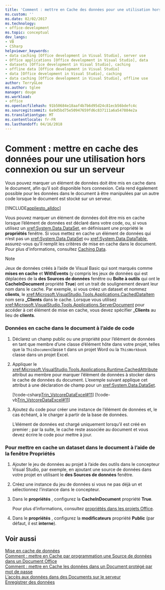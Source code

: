 ```yaml
---
title: 'Comment : mettre en Cache des données pour une utilisation hors connexion ou sur un serveur | Documents Microsoft'
ms.custom: ''
ms.date: 02/02/2017
ms.technology:
- office-development
ms.topic: conceptual
dev_langs:
- VB
- CSharp
helpviewer_keywords:
- data caching [Office development in Visual Studio], server use
- Office applications [Office development in Visual Studio], data
- datasets [Office development in Visual Studio], caching
- offline data [Office development in Visual Studio]
- data [Office development in Visual Studio], caching
- data caching [Office development in Visual Studio], offline use
author: TerryGLee
ms.author: tglee
manager: douge
ms.workload:
- office
ms.openlocfilehash: 91b50684e18aaf4b7b6d95d24c81ecb56bdefc4c
ms.sourcegitcommit: 6a9d5bd75e50947659fd6c837111a6a547884e2a
ms.translationtype: MT
ms.contentlocale: fr-FR
ms.lasthandoff: 04/16/2018
---
```

# <a name="how-to-cache-data-for-use-offline-or-on-a-server"></a>Comment : mettre en cache des données pour une utilisation hors connexion ou sur un serveur
  Vous pouvez marquer un élément de données doit être mis en cache dans le document, afin qu’il soit disponible hors connexion. Cela rend également possible pour les données dans le document à être manipulées par un autre code lorsque le document est stocké sur un serveur.  
  
 [!INCLUDE[appliesto_alldoc](../vsto/includes/appliesto-alldoc-md.md)]  
  
 Vous pouvez marquer un élément de données doit être mis en cache lorsque l’élément de données est déclaré dans votre code, ou, si vous utilisez un <xref:System.Data.DataSet>, en définissant une propriété le **propriétés** fenêtre. Si vous mettez en cache un élément de données qui n’est pas un <xref:System.Data.DataSet> ou <xref:System.Data.DataTable>, assurez-vous qu’il remplit les critères de mise en cache dans le document. Pour plus d'informations, consultez [Caching Data](../vsto/caching-data.md).  
  
> [!NOTE]  
>  Jeux de données créés à l’aide de Visual Basic qui sont marqués comme **mises en cache** et **WithEvents** (y compris les jeux de données qui est déplacées de la **des Sources de données** fenêtre ou **Boîte à outils** qui ont le **CacheInDocument** propriété **True**) ont un trait de soulignement devant leur nom dans le cache. Par exemple, si vous créez un dataset et nommez **clients**, le <xref:Microsoft.VisualStudio.Tools.Applications.CachedDataItem> nom sera **_Clients** dans le cache. Lorsque vous utilisez <xref:Microsoft.VisualStudio.Tools.Applications.ServerDocument> pour accéder à cet élément de mise en cache, vous devez spécifier **_Clients** au lieu de **clients**.  
  
### <a name="to-cache-data-in-the-document-using-code"></a>Données en cache dans le document à l’aide de code  
  
1.  Déclarez un champ public ou une propriété pour l’élément de données en tant que membre d’une classe d’élément hôte dans votre projet, telles que la `ThisDocumen`classe t dans un projet Word ou la `ThisWorkbook` classe dans un projet Excel.  
  
2.  Appliquer le <xref:Microsoft.VisualStudio.Tools.Applications.Runtime.CachedAttribute> attribut au membre pour marquer l’élément de données à stocker dans le cache de données du document. L’exemple suivant applique cet attribut à une déclaration de champ pour un <xref:System.Data.DataSet>.  
  
     [!code-csharp[Trin_VstcoreDataExcel#11](../vsto/codesnippet/CSharp/Trin_VstcoreDataExcelCS/Sheet1.cs#11)]
     [!code-vb[Trin_VstcoreDataExcel#11](../vsto/codesnippet/VisualBasic/Trin_VstcoreDataExcelVB/Sheet1.vb#11)]  
  
3.  Ajoutez du code pour créer une instance de l’élément de données et, le cas échéant, à le charger à partir de la base de données.  
  
     L’élément de données est chargé uniquement lorsqu’il est créé en premier ; par la suite, le cache reste associée au document et vous devez écrire le code pour mettre à jour.  
  
### <a name="to-cache-a-dataset-in-the-document-by-using-the-properties-window"></a>Pour mettre en cache un dataset dans le document à l’aide de la fenêtre Propriétés  
  
1.  Ajouter le jeu de données au projet à l’aide des outils dans le concepteur Visual Studio, par exemple, en ajoutant une source de données dans votre projet en utilisant le **des Sources de données** fenêtre.  
  
2.  Créez une instance du jeu de données si vous ne pas déjà un et sélectionnez l’instance dans le concepteur.  
  
3.  Dans le **propriétés** , configurez la **CacheInDocument** propriété **True**.  
  
     Pour plus d’informations, consultez [propriétés dans les projets Office](../vsto/properties-in-office-projects.md).  
  
4.  Dans le **propriétés** , configurez la **modificateurs** propriété **Public** (par défaut, il est **interne**).  
  
## <a name="see-also"></a>Voir aussi  
 [Mise en cache de données](../vsto/caching-data.md)   
 [Comment : mettre en Cache par programmation une Source de données dans un Document Office](../vsto/how-to-programmatically-cache-a-data-source-in-an-office-document.md)   
 [Comment : mettre en Cache les données dans un Document protégé par mot de passe](../vsto/how-to-cache-data-in-a-password-protected-document.md)   
 [L’accès aux données dans des Documents sur le serveur](../vsto/accessing-data-in-documents-on-the-server.md)   
 [Enregistrer des données](/visualstudio/data-tools/saving-data)  
  
  
